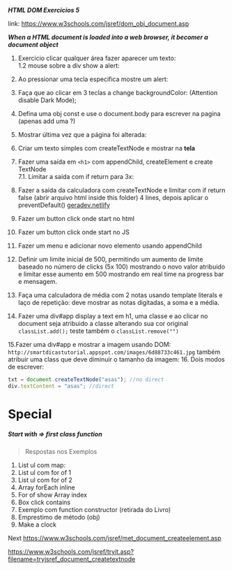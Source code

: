 ***HTML DOM  Exercicios 5*** 

link: https://www.w3schools.com/jsref/dom_obj_document.asp 

***When a HTML document is loaded into a web browser, it becomer a document object*** 

1. Exercicio clicar qualquer área fazer aparecer um texto:  
    1.2 mouse sobre a div show a alert:

2. Ao pressionar uma tecla especifica mostre um alert:

3. Faça que ao clicar em 3 teclas a change backgroundColor: (Attention disable Dark Mode);

4. Defina uma obj const e use o document.body para escrever na pagina (apenas add uma ?)

5. Mostrar última vez que a página foi alterada:

6. Criar um texto simples com createTextNode e mostrar na **tela**

7. Fazer uma saída em ```<h1>``` com appendChild, createElement e create TextNode  
    7.1. Limitar a saída com if return para 3x:

8. Fazer a saída da calculadora com createTextNode e limitar com if return false (abrir arquivo html inside this folder) 4 lines, depois aplicar o preventDefault()
<a href="https://geradev.netlify.app/js_exercises/js_exercicio_5_question_8.html">geradev.netlify</a>

9. Fazer um button click onde start no html

10. Fazer um button click onde start no JS

11. Fazer um menu e adicionar novo elemento usando appendChild

12. Definir um limite inicial de 500, permitindo um aumento de limite baseado no número de clicks (5x 100) mostrando o novo valor atribuido e limitar esse aumento em 500 mostrando em real time na progress bar e mensagem.

13. Faça uma calculadora de média com 2 notas usando template literals e laço de repetição: deve mostrar as notas digitadas, a soma e a média.

14. Fazer uma div#app display a text em h1, uma classe e ao clicar no document seja atribuido a classe alterando sua cor original `classList.add();` teste também o `classList.remove("")`

15.Fazer uma div#app e mostrar a imagem usando DOM: `http://smartdicastutorial.appspot.com/images/6d88733c461.jpg` também atribuir uma class que deve diminuir o tamanho da imagem:
16. Dois modos de escrever:
```js
txt = document.createTextNode("asas"); //no direct
div.textContent = "asas"; //direct 
```

# Special
##### Start with => first class function  
>Respostas nos Exemplos

1. List ul com map: 
2. List ul com for of 1
3. List ul com for of 2
4. Array forEach inline
5. For of show Array index 
6. Box click contains
7. Exemplo com function constructor (retirada do Livro)
8. Emprestimo de método (obj)
9. Make a clock



Next
https://www.w3schools.com/jsref/met_document_createelement.asp

https://www.w3schools.com/jsref/tryit.asp?filename=tryjsref_document_createtextnode
